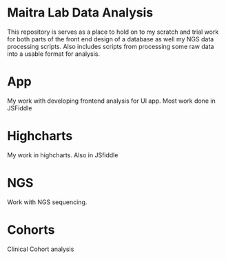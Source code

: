 # Maitra Lab Data Analysis

This repository is serves as a place to hold on to my scratch and trial work for both parts of the front end design of a database as well my NGS data processing scripts. Also includes scripts from processing some raw data into a usable format for analysis.

App
===

My work with developing frontend analysis for UI app. Most work done in JSFiddle

Highcharts
==========

My work in highcharts. Also in JSfiddle

NGS
===

Work with NGS sequencing.

Cohorts
==========

Clinical Cohort analysis
